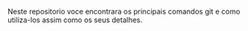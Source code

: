 Neste repositorio voce encontrara os principais comandos git e como utiliza-los 
assim como os  seus  detalhes.